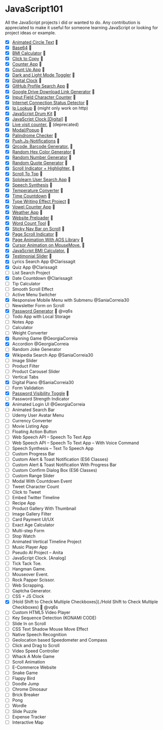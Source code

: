 # JavaScript101

All the JavaScript projects i did or wanted to do. Any contribution is appreciated to make it useful for someone learning JavaScript or looking for project ideas or example.

- [x] [Animated Circle Text](https://eptsy.github.io/animated-text-circle/) 🎉
- [x] [Base64](https://eptsy.github.io/base64/) :tada:
- [x] [BMI Calculator](https://eptsy.github.io/bmi-calculator/) :tada:
- [x] [Click to Copy](https://eptsy.github.io/click-to-copy/) :tada:
- [x] [Counter App](https://eptsy.github.io/counterapp/) :tada:
- [x] [Count Up App](https://eptsy.github.io/countupapp/) :tada:
- [x] [Dark and Light Mode Toggler](https://eptsy.github.io/darkandlightmodetoggler/) :tada:
- [x] [Digital Clock](https://eptsy.github.io/d-js-clock/) :tada:
- [x] [GitHub Profile Search App](https://eptsy.github.io/githubprofilesearchapp/) :tada:
- [x] [Google Drive Download Link Generator](https://eptsy.github.io/googledirectdownloadgenerator/) :tada:
- [x] [Input Field Character Counter](https://eptsy.github.io/char-counter/) :tada:
- [x] [Internet Connection Status Detector](https://eptsy.github.io/internet-connection-status/) :tada:
- [x] [Ip Lookup](https://eptsy.github.io/iplookie/) :tada: (might only work on http)
- [x] [JavaScript Drum Kit](https://eptsy.github.io/drum-kit/) :tada:
- [x] [JavaScript Clock [Digital]](https://eptsy.github.io/js-digital-clock/) :tada:
- [x] [Live visit counter.](https://eptsy.github.io/livevisitcounter/) :tada: (deprecated)
- [x] [Modal/Popup](https://eptsy.github.io/modal/) :tada:
- [x] [Palindrome Checker](https://eptsy.github.io/palindromechecker/) :tada:
- [x] [Push.Js-Notifications](https://eptsy.github.io/push.js-notifications/) :tada:
- [x] [Qrcode, Barcode Generator.](https://eptsy.github.io/qrcode-barcode/) :tada:
- [x] [Random Hex Color Generator](https://eptsy.github.io/randomhexcolorgenerator/) :tada:
- [x] [Random Number Generator](https://eptsy.github.io/randomnumbergenerator/) :tada:
- [x] [Random Quote Generator](https://eptsy.github.io/random-quote-generator/) :tada:
- [x] [Scroll Indicator + Highlighter.](https://eptsy.github.io/customScrollIndicator-highlighter/) 🎉
- [x] [Scroll To Top](https://eptsy.github.io/scrolltotop/) :tada:
- [x] [Sololearn User Search App](https://eptsy.github.io/sololearn-user-search-app/) :tada:
- [x] [Speech Synthesis](https://eptsy.github.io/speech-synthesis/) :tada:
- [x] [Temperature Converter](https://eptsy.github.io/temperature-converter/) :tada:
- [x] [Time Countdown](https://eptsy.github.io/timecountdown/) :tada:
- [x] [Type Writing Effect Project](https://eptsy.github.io/typewritingeffectproject/) :tada:
- [x] [Vowel Counter App](https://eptsy.github.io/vowelcounter/) :tada:
- [x] [Weather App](https://eptsy.github.io/weatherapp/) :tada:
- [x] [Website Preloader](https://eptsy.github.io/preloader/) :tada:
- [x] [Word Count Tool](https://eptsy.github.io/word-counter-tool/) :tada:
- [x] [Sticky Nav Bar on Scroll](https://itsamuhaimin.github.io) :tada:
- [x] [Page Scroll Indicator](https://eptsy.github.io/customScrollIndicator-highlighter/) :tada:
- [x] [Page Animation With AOS Library](https://itsamuhaimin.github.io) :tada:
- [x] [Cursor Animation on MouseMove.](https://eptsy.github.io/custom-cursor-tracker/) 🎉
- [x] [JavaScript BMI Calculator.](https://eptsy.github.io/bmi-calculator/) :tada:
- [x] [Testimonial Slider](https://eptsy.github.io/owlcarousel/) :tada:
- [x] Lyrics Search App @Clarissagit
- [x] Quiz App @Clarissagit
- [ ] List Search Project
- [x] Date Countdown @Clarissagit
- [ ] Tip Calculator
- [ ] Smooth Scroll Effect
- [ ] Active Menu Switcher
- [x] Responsive Mobile Menu with Submenu @SaniaCorreia30
- [ ] Newsletter Form on Scroll
- [x] [Password Generator](./password-generator) :tada: @vq6s
- [ ] Todo App with Local Storage
- [ ] Notes App
- [ ] Calculator
- [ ] Weight Converter
- [x] Running Game @GeorgiaCorreia
- [x] Accordion @GeorgiaCorreia
- [ ] Random Joke Generator
- [x] Wikipedia Search App @SaniaCorreia30
- [ ] Image Slider
- [ ] Product Filter
- [ ] Product Carousel Slider
- [ ] Vertical Tabs
- [x] Digital Piano @SaniaCorreia30
- [ ] Form Validation
- [x] [Password Visibility Toggle](./password-visibility-toggle) :tada:
- [ ] Password Strength Indicator
- [x] Animated Login UI @GeorgiaCorreia
- [ ] Animated Search Bar
- [ ] Udemy User Avatar Menu
- [ ] Currency Converter
- [ ] Movie Listing App
- [ ] Floating Action Button
- [ ] Web Speech API – Speech To Text App
- [ ] Web Speech API – Speech To Text App – With Voice Command
- [ ] Speech Synthesis – Text To Speech App
- [ ] Custom Progress Bar
- [ ] Custom Alert & Toast Notification (ES6 Classes)
- [ ] Custom Alert & Toast Notification With Progress Bar
- [ ] Custom Confirm Dialog Box (ES6 Classes)
- [ ] Custom Range Slider
- [ ] Modal With Countdown Event
- [ ] Tweet Character Count
- [ ] Click to Tweet
- [ ] Embed Twitter Timeline
- [ ] Recipe App
- [ ] Product Gallery With Thumbnail
- [ ] Image Gallery Filter
- [ ] Card Payment UI/UX
- [ ] Exact Age Calculator
- [ ] Multi-step Form
- [ ] Stop Watch
- [ ] Animated Vertical Timeline Project
- [ ] Music Player App
- [ ] Pseudo AI Project – Anita
- [ ] JavaScript Clock. [Analog]
- [ ] Tick Tack Toe.
- [ ] Hangman Game.
- [ ] Mouseover Event.
- [ ] Rock Papper Scissor.
- [ ] Web Scrapping.
- [ ] Captcha Generator.
- [ ] CSS + JS Clock
- [x] [Hold Shift to Check Multiple Checkboxes](./Hold Shift to Check Multiple Checkboxes) :tada: @vq6s
- [ ] Custom HTML5 Video Player
- [ ] Key Sequence Detection (KONAMI CODE)
- [ ] Slide In on Scroll
- [ ] CSS Text Shadow Mouse Move Effect
- [ ] Native Speech Recognition
- [ ] Geolocation based Speedometer and Compass
- [ ] Click and Drag to Scroll
- [ ] Video Speed Controller
- [ ] Whack A Mole Game
- [ ] Scroll Animation
- [ ] E-Commerce Website
- [ ] Snake Game
- [ ] Flappy Bird
- [ ] Doodle Jump
- [ ] Chrome Dinosaur
- [ ] Brick Breaker
- [ ] Pong
- [ ] Wordle
- [ ] Slide Puzzle
- [ ] Expense Tracker
- [ ] Interactive Map

